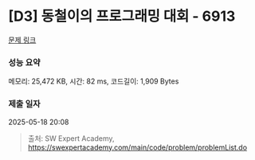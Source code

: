 # [D3] 동철이의 프로그래밍 대회 - 6913 

[문제 링크](https://swexpertacademy.com/main/code/problem/problemDetail.do?contestProbId=AWicMVWKTuMDFAUL) 

### 성능 요약

메모리: 25,472 KB, 시간: 82 ms, 코드길이: 1,909 Bytes

### 제출 일자

2025-05-18 20:08



> 출처: SW Expert Academy, https://swexpertacademy.com/main/code/problem/problemList.do